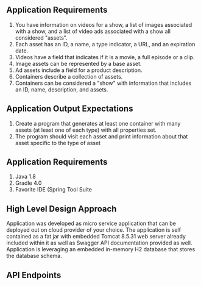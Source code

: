 ## Application Requirements

1. You have information on videos for a show, a list of images associated with a show, and a list of video ads associated with a show all considered "assets".
2. Each asset has an ID, a name, a type indicator, a URL, and an expiration date.
3. Videos have a field that indicates if it is a movie, a full episode or a clip.
4. Image assets can be represented by a base asset.
5. Ad assets include a field for a product description.
6. Containers describe a collection of assets.
7. Containers can be considered a "show" with information that includes an ID, name, description, and assets.

## Application Output Expectations

1. Create a program that generates at least one container with many assets (at least one of each type) with all properties set.
2. The program should visit each asset and print information about that asset specific to the type of asset 

## Application Requirements
1. Java 1.8
2. Gradle 4.0
3. Favorite IDE (Spring Tool Suite

## High Level Design Approach

Application was developed as micro service application that can be deployed out on cloud provider of your choice. The application is self contained as a fat jar with embedded Tomcat 8.5.31 web server already included within it as well as Swagger API documentation provided as well. Application is leveraging an embedded in-memory H2 database that stores the database schema.

## API Endpoints



